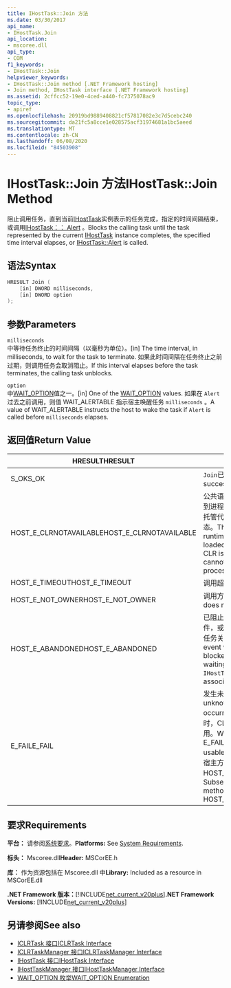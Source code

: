 ```yaml
---
title: IHostTask::Join 方法
ms.date: 03/30/2017
api_name:
- IHostTask.Join
api_location:
- mscoree.dll
api_type:
- COM
f1_keywords:
- IHostTask::Join
helpviewer_keywords:
- IHostTask::Join method [.NET Framework hosting]
- Join method, IHostTask interface [.NET Framework hosting]
ms.assetid: 2cffcc52-19e0-4ced-a440-fc7375078ac9
topic_type:
- apiref
ms.openlocfilehash: 20919bd9889408821cf57817082e3c7d5cebc240
ms.sourcegitcommit: da21fc5a8cce1e028575acf31974681a1bc5aeed
ms.translationtype: MT
ms.contentlocale: zh-CN
ms.lasthandoff: 06/08/2020
ms.locfileid: "84503908"
---
```

# <a name="ihosttaskjoin-method"></a><span data-ttu-id="67e95-102">IHostTask::Join 方法</span><span class="sxs-lookup"><span data-stu-id="67e95-102">IHostTask::Join Method</span></span>
<span data-ttu-id="67e95-103">阻止调用任务，直到当前[IHostTask](ihosttask-interface.md)实例表示的任务完成，指定的时间间隔结束，或调用[IHostTask：： Alert](ihosttask-alert-method.md) 。</span><span class="sxs-lookup"><span data-stu-id="67e95-103">Blocks the calling task until the task represented by the current [IHostTask](ihosttask-interface.md) instance completes, the specified time interval elapses, or [IHostTask::Alert](ihosttask-alert-method.md) is called.</span></span>  
  
## <a name="syntax"></a><span data-ttu-id="67e95-104">语法</span><span class="sxs-lookup"><span data-stu-id="67e95-104">Syntax</span></span>  
  
```cpp  
HRESULT Join (  
    [in] DWORD milliseconds,  
    [in] DWORD option  
);  
```  
  
## <a name="parameters"></a><span data-ttu-id="67e95-105">参数</span><span class="sxs-lookup"><span data-stu-id="67e95-105">Parameters</span></span>  
 `milliseconds`  
 <span data-ttu-id="67e95-106">中等待任务终止的时间间隔（以毫秒为单位）。</span><span class="sxs-lookup"><span data-stu-id="67e95-106">[in] The time interval, in milliseconds, to wait for the task to terminate.</span></span> <span data-ttu-id="67e95-107">如果此时间间隔在任务终止之前过期，则调用任务会取消阻止。</span><span class="sxs-lookup"><span data-stu-id="67e95-107">If this interval elapses before the task terminates, the calling task unblocks.</span></span>  
  
 `option`  
 <span data-ttu-id="67e95-108">中[WAIT_OPTION](wait-option-enumeration.md)值之一。</span><span class="sxs-lookup"><span data-stu-id="67e95-108">[in] One of the [WAIT_OPTION](wait-option-enumeration.md) values.</span></span> <span data-ttu-id="67e95-109">如果在 `Alert` 过去之前调用，则值 WAIT_ALERTABLE 指示宿主唤醒任务 `milliseconds` 。</span><span class="sxs-lookup"><span data-stu-id="67e95-109">A value of WAIT_ALERTABLE instructs the host to wake the task if `Alert` is called before `milliseconds` elapses.</span></span>  
  
## <a name="return-value"></a><span data-ttu-id="67e95-110">返回值</span><span class="sxs-lookup"><span data-stu-id="67e95-110">Return Value</span></span>  
  
|<span data-ttu-id="67e95-111">HRESULT</span><span class="sxs-lookup"><span data-stu-id="67e95-111">HRESULT</span></span>|<span data-ttu-id="67e95-112">说明</span><span class="sxs-lookup"><span data-stu-id="67e95-112">Description</span></span>|  
|-------------|-----------------|  
|<span data-ttu-id="67e95-113">S_OK</span><span class="sxs-lookup"><span data-stu-id="67e95-113">S_OK</span></span>|<span data-ttu-id="67e95-114">`Join`已成功返回。</span><span class="sxs-lookup"><span data-stu-id="67e95-114">`Join` returned successfully.</span></span>|  
|<span data-ttu-id="67e95-115">HOST_E_CLRNOTAVAILABLE</span><span class="sxs-lookup"><span data-stu-id="67e95-115">HOST_E_CLRNOTAVAILABLE</span></span>|<span data-ttu-id="67e95-116">公共语言运行时（CLR）未加载到进程中，或 CLR 处于无法运行托管代码或成功处理调用的状态。</span><span class="sxs-lookup"><span data-stu-id="67e95-116">The common language runtime (CLR) has not been loaded into a process, or the CLR is in a state in which it cannot run managed code or process the call successfully.</span></span>|  
|<span data-ttu-id="67e95-117">HOST_E_TIMEOUT</span><span class="sxs-lookup"><span data-stu-id="67e95-117">HOST_E_TIMEOUT</span></span>|<span data-ttu-id="67e95-118">调用超时。</span><span class="sxs-lookup"><span data-stu-id="67e95-118">The call timed out.</span></span>|  
|<span data-ttu-id="67e95-119">HOST_E_NOT_OWNER</span><span class="sxs-lookup"><span data-stu-id="67e95-119">HOST_E_NOT_OWNER</span></span>|<span data-ttu-id="67e95-120">调用方不拥有该锁。</span><span class="sxs-lookup"><span data-stu-id="67e95-120">The caller does not own the lock.</span></span>|  
|<span data-ttu-id="67e95-121">HOST_E_ABANDONED</span><span class="sxs-lookup"><span data-stu-id="67e95-121">HOST_E_ABANDONED</span></span>|<span data-ttu-id="67e95-122">已阻止的线程或纤程正在等待事件，或当前 `IHostTask` 实例未与任务关联时，已取消该事件。</span><span class="sxs-lookup"><span data-stu-id="67e95-122">An event was canceled while a blocked thread or fiber was waiting on it, or the current `IHostTask` instance is not associated with a task.</span></span>|  
|<span data-ttu-id="67e95-123">E_FAIL</span><span class="sxs-lookup"><span data-stu-id="67e95-123">E_FAIL</span></span>|<span data-ttu-id="67e95-124">发生未知的灾难性故障。</span><span class="sxs-lookup"><span data-stu-id="67e95-124">An unknown catastrophic failure occurred.</span></span> <span data-ttu-id="67e95-125">当方法返回 E_FAIL 时，CLR 在该进程内将不再可用。</span><span class="sxs-lookup"><span data-stu-id="67e95-125">When a method returns E_FAIL, the CLR is no longer usable within the process.</span></span> <span data-ttu-id="67e95-126">对宿主方法的后续调用会返回 HOST_E_CLRNOTAVAILABLE。</span><span class="sxs-lookup"><span data-stu-id="67e95-126">Subsequent calls to hosting methods return HOST_E_CLRNOTAVAILABLE.</span></span>|  
  
## <a name="requirements"></a><span data-ttu-id="67e95-127">要求</span><span class="sxs-lookup"><span data-stu-id="67e95-127">Requirements</span></span>  
 <span data-ttu-id="67e95-128">**平台：** 请参阅[系统要求](../../get-started/system-requirements.md)。</span><span class="sxs-lookup"><span data-stu-id="67e95-128">**Platforms:** See [System Requirements](../../get-started/system-requirements.md).</span></span>  
  
 <span data-ttu-id="67e95-129">**标头：** Mscoree.dll</span><span class="sxs-lookup"><span data-stu-id="67e95-129">**Header:** MSCorEE.h</span></span>  
  
 <span data-ttu-id="67e95-130">**库：** 作为资源包括在 Mscoree.dll 中</span><span class="sxs-lookup"><span data-stu-id="67e95-130">**Library:** Included as a resource in MSCorEE.dll</span></span>  
  
 <span data-ttu-id="67e95-131">**.NET Framework 版本：**[!INCLUDE[net_current_v20plus](../../../../includes/net-current-v20plus-md.md)]</span><span class="sxs-lookup"><span data-stu-id="67e95-131">**.NET Framework Versions:** [!INCLUDE[net_current_v20plus](../../../../includes/net-current-v20plus-md.md)]</span></span>  
  
## <a name="see-also"></a><span data-ttu-id="67e95-132">另请参阅</span><span class="sxs-lookup"><span data-stu-id="67e95-132">See also</span></span>

- [<span data-ttu-id="67e95-133">ICLRTask 接口</span><span class="sxs-lookup"><span data-stu-id="67e95-133">ICLRTask Interface</span></span>](iclrtask-interface.md)
- [<span data-ttu-id="67e95-134">ICLRTaskManager 接口</span><span class="sxs-lookup"><span data-stu-id="67e95-134">ICLRTaskManager Interface</span></span>](iclrtaskmanager-interface.md)
- [<span data-ttu-id="67e95-135">IHostTask 接口</span><span class="sxs-lookup"><span data-stu-id="67e95-135">IHostTask Interface</span></span>](ihosttask-interface.md)
- [<span data-ttu-id="67e95-136">IHostTaskManager 接口</span><span class="sxs-lookup"><span data-stu-id="67e95-136">IHostTaskManager Interface</span></span>](ihosttaskmanager-interface.md)
- [<span data-ttu-id="67e95-137">WAIT_OPTION 枚举</span><span class="sxs-lookup"><span data-stu-id="67e95-137">WAIT_OPTION Enumeration</span></span>](wait-option-enumeration.md)
